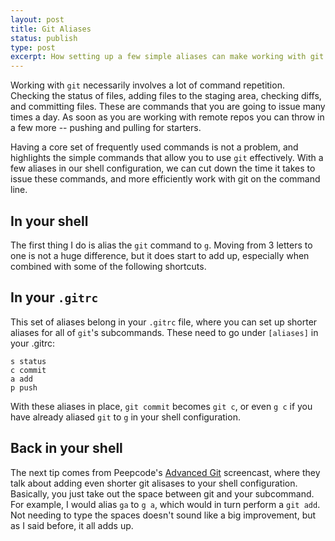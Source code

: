 ```yaml
---
layout: post
title: Git Aliases
status: publish
type: post
excerpt: How setting up a few simple aliases can make working with git a little bit more efficient.
---
```


Working with `git` necessarily involves a lot of command repetition. Checking the status of files, adding files to the staging area, checking diffs, and committing files. These are commands that you are going to issue many times a day. As soon as you are working with remote repos you can throw in a few more -- pushing and pulling for starters.

Having a core set of frequently used commands is not a problem, and highlights the simple commands that allow you to use `git` effectively. With a few aliases in our shell configuration, we can cut down the time it takes to issue these commands, and more efficiently work with git on the command line.

## In your shell
The first thing I do is alias the `git` command to `g`. Moving from 3 letters to one is not a huge difference, but it does start to add up, especially when combined with some of the following shortcuts.

## In your `.gitrc`
This set of aliases belong in your `.gitrc` file, where you can set up shorter aliases for all of `git`'s subcommands. These need to go under `[aliases]` in your .gitrc:
	
	s status
	c commit
	a add
	p push
	
With these aliases in place, `git commit` becomes `git c`, or even `g c` if you have already aliased `git` to `g` in your shell configuration.
	
## Back in your shell
The next tip comes from Peepcode's [Advanced Git][ag] screencast, where they talk about adding even shorter git alisases to your shell configuration. Basically, you just take out the space between git and your subcommand. For example, I would alias `ga` to `g a`, which would in turn perform a `git add`. Not needing to type the spaces doesn't sound like a big improvement, but as I said before, it all adds up.

[ag]: https://peepcode.com/products/advanced-git